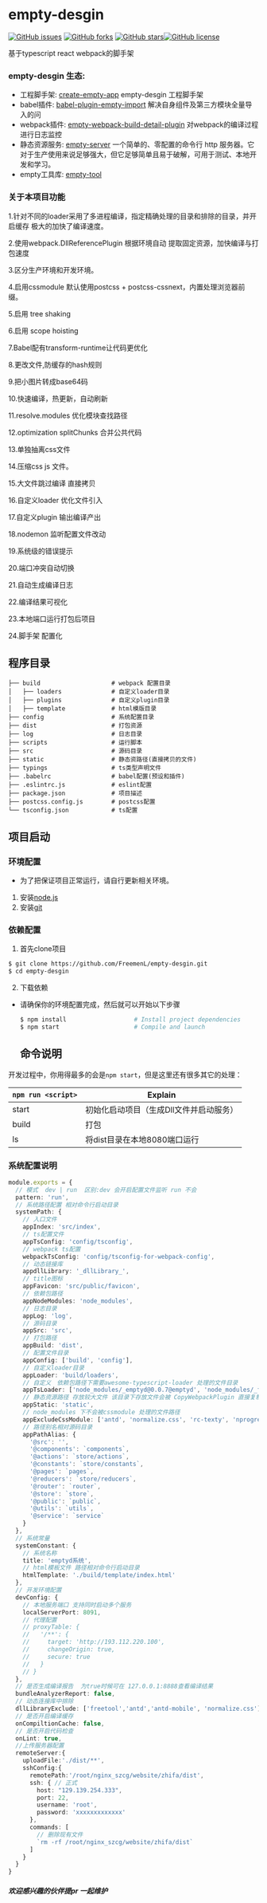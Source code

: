 # empty-desgin

[![GitHub issues](https://img.shields.io/github/issues/FreemenL/emptyd-admin-webpack)](https://github.com/FreemenL/emptyd-admin-webpack/issues) [![GitHub forks](https://img.shields.io/github/forks/FreemenL/emptyd-admin-webpack)](https://github.com/FreemenL/emptyd-admin-webpack/network) [![GitHub stars](https://img.shields.io/github/stars/FreemenL/emptyd-admin-webpack)](https://github.com/FreemenL/emptyd-admin-webpack/stargazers)[![GitHub license](https://img.shields.io/github/license/FreemenL/emptyd-admin-webpack)](https://github.com/FreemenL/emptyd-admin-webpack)

基于typescript react webpack的脚手架 

### empty-desgin 生态:

* 工程脚手架: [create-empty-app](https://github.com/FreemenL/create-empty-app.git)    empty-desgin 工程脚手架
* babel插件: [babel-plugin-empty-import](https://github.com/FreemenL/babel-plugin-empty-import) 解决自身组件及第三方模块全量导入的问
* webpack插件:  [empty-webpack-build-detail-plugin](https://github.com/FreemenL/empty-webpack-build-detail-plugin.git) 对webpack的编译过程进行日志监控
* 静态资源服务:   [empty-server](https://github.com/FreemenL/empty-server.git) 一个简单的、零配置的命令行 http 服务器。它对于生产使用来说足够强大，但它足够简单且易于破解，可用于测试、本地开发和学习。
* empty工具库:   [empty-tool](https://github.com/FreemenL/empty-tool.git) 

### 关于本项目功能

1.针对不同的loader采用了多进程编译，指定精确处理的目录和排除的目录，并开启缓存 极大的加快了编译速度。

2.使用webpack.DllReferencePlugin 根据环境自动 提取固定资源，加快编译与打包速度

3.区分生产环境和开发环境。

4.启用cssmodule 默认使用postcss + postcss-cssnext，内置处理浏览器前缀。

5.启用 tree shaking 

6.启用 scope hoisting  

7.Babel配有transform-runtime让代码更优化

8.更改文件,防缓存的hash规则
 
9.把小图片转成base64码  

10.快速编译，热更新，自动刷新

11.resolve.modules 优化模块查找路径 

12.optimization splitChunks 合并公共代码

13.单独抽离css文件

14.压缩css js 文件。

15.大文件跳过编译 直接拷贝

16.自定义loader 优化文件引入 

17.自定义plugin 输出编译产出 

18.nodemon 监听配置文件改动

19.系统级的错误提示

20.端口冲突自动切换 

21.自动生成编译日志

22.编译结果可视化 

23.本地端口运行打包后项目 

24.脚手架 配置化
## 程序目录

```
├── build                    # webpack 配置目录
│   ├── loaders              # 自定义loader目录
│   ├── plugins              # 自定义plugin目录
│   ├── template             # html模版目录
├── config                   # 系统配置目录
├── dist                     # 打包资源
├── log                      # 日志目录
├── scripts                  # 运行脚本
├── src                      # 源码目录
├── static                   # 静态资路径(直接拷贝的文件)
├── typings                  # ts类型声明文件
├── .babelrc                 # babel配置(预设和插件)
├── .eslintrc.js             # eslint配置
├── package.json             # 项目描述
├── postcss.config.js        # postcss配置
└── tsconfig.json            # ts配置
```

## 项目启动

### 环境配置
* 为了把保证项目正常运行，请自行更新相关环境。
1. 安装[node.js](https://nodejs.org/)
2. 安装[git](https://git-scm.com/)

### 依赖配置
1. 首先clone项目
```bash
$ git clone https://github.com/FreemenL/empty-desgin.git
$ cd empty-desgin
```
2. 下载依赖
* 请确保你的环境配置完成，然后就可以开始以下步骤
  ```bash
  $ npm install                   # Install project dependencies
  $ npm start                     # Compile and launch
  ```

  ## 命令说明

开发过程中，你用得最多的会是`npm start`，但是这里还有很多其它的处理：

|`npm run <script>`|Explain|
|------------------|-----------|
|start|初始化启动项目（生成Dll文件并启动服务）|
|build|打包|
|ls|将dist目录在本地8080端口运行|

### 系统配置说明

```typescript
module.exports = {
  // 模式  dev | run  区别:dev 会开启配置文件监听 run 不会
  pattern: 'run',
  // 系统路径配置 相对命令行启动目录 
  systemPath: {
    // 入口文件
    appIndex: 'src/index',
    // ts配置文件
    appTsConfig: 'config/tsconfig',
    // webpack ts配置
    webpackTsConfig: 'config/tsconfig-for-webpack-config',
    // 动态链接库
    appdllLibrary: '_dllLibrary_',
    // title图标
    appFavicon: 'src/public/favicon',
    // 依赖包路径
    appNodeModules: 'node_modules',
    // 日志目录
    appLog: 'log',
    // 源码目录
    appSrc: 'src',
    // 打包路径
    appBuild: 'dist',
    // 配置文件目录
    appConfig: ['build', 'config'],
    // 自定义loader目录
    appLoader: 'build/loaders',
    // 自定义　依赖包路径下需要awesome-typescript-loader 处理的文件目录
    appTsLoader: ['node_modules/_emptyd@0.0.7@emptyd', 'node_modules/_freetool@0.0.3@freetool'],
    // 静态资源路径 存放较大文件 该目录下存放文件会被 CopyWebpackPlugin 直接复制到打包后dist/static 路径
    appStatic: 'static',
    // node_modules 下不会被cssmodule 处理的文件路径
    appExcludeCssModule: ['antd', 'normalize.css', 'rc-texty', 'nprogress', 'braft-editor', 'rc-queue-anim', 'viewerjs'],
    // 路径别名相对源码目录
    appPathAlias: {
      '@src': '',
      '@components': `components`,
      '@actions': `store/actions`,
      '@constants': `store/constants`,
      '@pages': `pages`,
      '@reducers': `store/reducers`,
      '@router': `router`,
      '@store': `store`,
      '@public': `public`,
      '@utils': `utils`,
      '@service': `service`
    }
  },
  // 系统常量
  systemConstant: {
    // 系统名称
    title: 'emptyd系统',
    // html模板文件 路径相对命令行启动目录
    htmlTemplate: './build/template/index.html'
  },
  // 开发环境配置
  devConfig: {
    // 本地服务端口 支持同时启动多个服务
    localServerPort: 8091,
    // 代理配置
    // proxyTable: {
    //   '/**': {
    //     target: 'http://193.112.220.100',
    //     changeOrigin: true,
    //     secure: true
    //   }
    // }
  },
  // 是否生成编译报告  为true时候可在 127.0.0.1:8888查看编译结果
  bundleAnalyzerReport: false,
  // 动态连接库中排除
  dllLibraryExclude: ['freetool','antd','antd-mobile', 'normalize.css'],
  // 是否开启编译缓存 
  onCompiltionCache: false,
  // 是否开启代码检查 
  onLint: true,
  //上传服务器配置
  remoteServer:{
    uploadFile:'./dist/**',
    sshConfig:{
      remotePath:'/root/nginx_szcg/website/zhifa/dist',
      ssh: { // 正式
        host: "129.139.254.333",
        port: 22,
        username: 'root',
        password: 'xxxxxxxxxxxxx'
      }, 
      commands: [
        // 删除现有文件
        `rm -rf /root/nginx_szcg/website/zhifa/dist`
      ]
    }
  }
}

```

##### 欢迎感兴趣的伙伴提pr 一起维护
